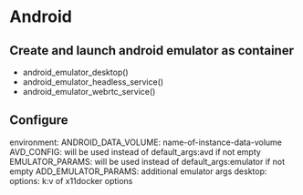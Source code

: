 # Android

## Create and launch android emulator as container

+ android_emulator_desktop()
+ android_emulator_headless_service()
+ android_emulator_webrtc_service()

## Configure

environment:
  ANDROID_DATA_VOLUME: name-of-instance-data-volume
  AVD_CONFIG: will be used instead of default_args:avd if not empty
  EMULATOR_PARAMS: will be used instead of default_args:emulator if not empty
  ADD_EMULATOR_PARAMS: additional emulator args
desktop:
  options:
    k:v of x11docker options
